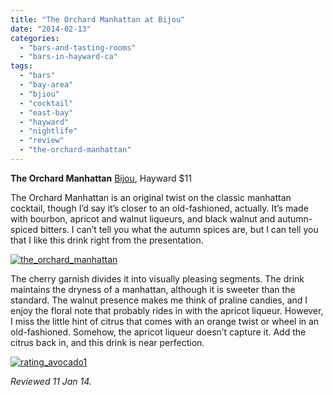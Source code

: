 ```yaml
---
title: "The Orchard Manhattan at Bijou"
date: "2014-02-13"
categories: 
  - "bars-and-tasting-rooms"
  - "bars-in-hayward-ca"
tags: 
  - "bars"
  - "bay-area"
  - "bjiou"
  - "cocktail"
  - "east-bay"
  - "hayward"
  - "nightlife"
  - "review"
  - "the-orchard-manhattan"
---
```


**The Orchard Manhattan** [Bijou](http://www.thegourmez.com/2013/11/bijou/), Hayward $11

The Orchard Manhattan is an original twist on the classic manhattan cocktail, though I’d say it’s closer to an old-fashioned, actually. It’s made with bourbon, apricot and walnut liqueurs, and black walnut and autumn-spiced bitters. I can’t tell you what the autumn spices are, but I can tell you that I like this drink right from the presentation.

[![the_orchard_manhattan](http://s3.amazonaws.com/thegourmez-wpmedia/2014/01/the_orchard_manhattan-342x500.jpg)](http://www.thegourmez.com/2014/02/the-wildfire/the_orchard_manhattan/)

The cherry garnish divides it into visually pleasing segments. The drink maintains the dryness of a manhattan, although it is sweeter than the standard. The walnut presence makes me think of praline candies, and I enjoy the floral note that probably rides in with the apricot liqueur. However, I miss the little hint of citrus that comes with an orange twist or wheel in an old-fashioned. Somehow, the apricot liqueur doesn’t capture it. Add the citrus back in, and this drink is near perfection.

[![rating_avocado1](http://s3.amazonaws.com/thegourmez-wpmedia/2009/02/rating_avocado1.gif)](http://www.thegourmez.com/2009/02/restaurant-review-nanas-durham/rating_avocado1/)

_Reviewed 11 Jan 14._
